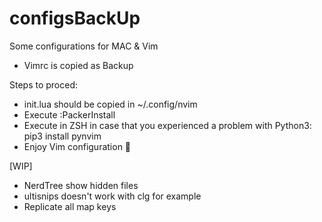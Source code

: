 # configsBackUp
Some configurations for MAC & Vim

- Vimrc is copied as Backup

Steps to proced:

- init.lua should be copied in ~/.config/nvim
- Execute :PackerInstall
- Execute in ZSH in case that you experienced a problem with Python3: pip3 install pynvim
- Enjoy Vim configuration 🦖

[WIP]

- NerdTree show hidden files
- ultisnips doesn't work with clg for example
- Replicate all map keys

